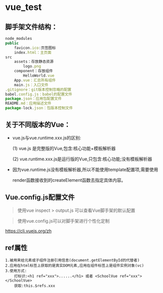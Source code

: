 # vue_test

## 脚手架文件结构：

```javascript
node_modules
public 
	favicon.ico:页签图标
	index.html：主页面
src
	assets：存放静态资源
		logo.png
	component：存放组件
		HelloWorld.vue
	App.vue：汇总所有组件
	main.js：入口文件
.gitignore：git版本控制忽略的配置
babel.config.js：babel的配置文件
package.json：应用包配置文件
README.md：应用描述文件
package-lock.json：包版本控制文件
```

## 关于不同版本的Vue：

* vue.js与vue.runtime.xxx.js的区别:

     (1) vue.js 是完整版的Vue,包含:核心功能+模板解析器

     (2) vue.runtime.xxx.js是运行版的Vue,只包含:核心功能;没有模板解析器

* 因为vue.runtime.js没有模板解析器,所以不能使用template配置项,需要使用

  render函数接收到的createElement函数去指定具体内容。

## Vue.config.js配置文件

> 使用vue inspect > output.js 可以查看Vue脚手架的默认配置

> 使用vue.config.js可以对脚手架进行个性化定制

https://cli.vuejs.org/zh

## ref属性
	1.被用来给元素或子组件注册引用信息(document.getElementById的代替者)
	2.应用在html标签上获取的是真实DOM元素,应用在组件标签上是组件实例对象(vc)
	3.使用方式:
		打标识:<h1 ref="xxx">......</h1> 或者 <SchoolVue ref="xxx"></SchoolVue>
		获取:this.$refs.xxx
